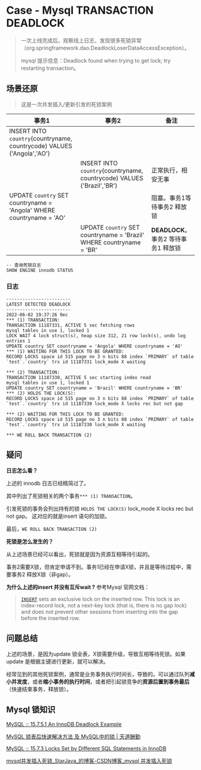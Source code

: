 # Case - Mysql TRANSACTION DEADLOCK

> 一次上线完成后，观察线上日志，发现很多死锁异常（org.springframework.dao.DeadlockLoserDataAccessException）。
> 
> mysql 提示信息：Deadlock found when trying to get lock; try restarting transaction。

## 场景还原

> 这是一次并发插入/更新引发的死锁案例

| 事务1                                                                    | 事务2                                                                    | 备注                         |
| ---------------------------------------------------------------------- | ---------------------------------------------------------------------- | -------------------------- |
| INSERT INTO `country`(countryname, countrycode) VALUES ('Angola','AO') |                                                                        |                            |
|                                                                        | INSERT INTO `country`(countryname, countrycode) VALUES ('Brazil','BR') | 正常执行，相安无事                  |
| UPDATE `country` SET countryname = 'Angola' WHERE countryname = 'AO'   |                                                                        | 阻塞。事务1等待事务2 释放锁            |
|                                                                        | UPDATE `country` SET countryname = 'Brazil' WHERE countryname = 'BR'   | **DEADLOCK**。事务2 等待事务1 释放锁 |

```shell
-- 查询死锁日志
SHOW ENGINE innodb STATUS
```

### 日志

```log
------------------------
LATEST DETECTED DEADLOCK
------------------------
2022-06-02 19:37:26 9ec
*** (1) TRANSACTION:
TRANSACTION 11187331, ACTIVE 5 sec fetching rows
mysql tables in use 1, locked 1
LOCK WAIT 4 lock struct(s), heap size 312, 21 row lock(s), undo log entries 1
UPDATE country SET countryname = 'Angola' WHERE countryname = 'AO'
*** (1) WAITING FOR THIS LOCK TO BE GRANTED:
RECORD LOCKS space id 515 page no 3 n bits 88 index `PRIMARY` of table `test`.`country` trx id 11187331 lock_mode X waiting

*** (2) TRANSACTION:
TRANSACTION 11187330, ACTIVE 5 sec starting index read
mysql tables in use 1, locked 1
UPDATE country SET countryname = 'Brazil' WHERE countryname = 'BR'
*** (2) HOLDS THE LOCK(S):
RECORD LOCKS space id 515 page no 3 n bits 88 index `PRIMARY` of table `test`.`country` trx id 11187330 lock_mode X locks rec but not gap

*** (2) WAITING FOR THIS LOCK TO BE GRANTED:
RECORD LOCKS space id 515 page no 3 n bits 88 index `PRIMARY` of table `test`.`country` trx id 11187330 lock_mode X waiting

*** WE ROLL BACK TRANSACTION (2)
```

## 疑问

**日志怎么看？**

上述的 innodb 日志已经精简过了。

其中列出了死锁相关的两个事务`*** (1) TRANSACTION`。

引发死锁的事务会列出持有的锁 `HOLDS THE LOCK(S)` lock_mode X locks rec but not gap。 这对应的就是insert 语句的加锁。

最后，`WE ROLL BACK TRANSACTION (2)`



**死锁是怎么发生的？**

从上述场景已经可以看出，死锁就是因为资源互相等待引起的。

事务2需要X锁，但肯定申请不到。事务1已经在申请X锁，并且是等待过程中，需要事务2 释放X锁（非gap）。



**为什么上述的insert 并没有互斥wait ?** 参考Mysql 官网文档：

> [`INSERT`](https://dev.mysql.com/doc/refman/8.0/en/insert.html "13.2.6 INSERT Statement") sets an exclusive lock on the inserted row. This lock is an index-record lock, not a next-key lock (that is, there is no gap lock) and does not prevent other sessions from inserting into the gap before the inserted row.



## 问题总结

上述的场景，是因为update 锁全表，X锁需要升级，导致互相等待死锁。如果update 是根据主键进行更新，就可以解决。

经常见到的其他死锁案例，通常是业务事务执行时间长，导致的。可以通过队列**减小并发度**，或者**缩小事务的执行时间**，或者把引起锁竞争的**资源后置到事务最后**（快速结束事务，释放锁）。



## Mysql 锁知识

[MySQL :: 15.7.5.1 An InnoDB Deadlock Example](https://dev.mysql.com/doc/refman/8.0/en/innodb-deadlock-example.html)

[MySQL 锁表后快速解决方法 及 MySQL中的锁 | 天道酬勤](https://weikeqin.com/2019/09/05/mysql-lock-table-solution/)

[MySQL :: 15.7.3 Locks Set by Different SQL Statements in InnoDB](https://dev.mysql.com/doc/refman/8.0/en/innodb-locks-set.html)

[mysql并发插入死锁_StarJava_的博客-CSDN博客_mysql 并发插入死锁](https://blog.csdn.net/qq_35425070/article/details/109782896)




